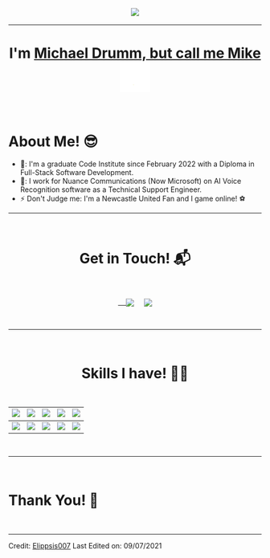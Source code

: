 <p align="center">
  <img src="https://miro.medium.com/max/2048/1*OohqW5DGh9CQS4hLY5FXzA.png" height="230"/>
</p>
<hr>
<h1 align="center">I'm <a href="https://github.com/Elippsis007">Michael Drumm, but call me Mike<a><img src="https://github.com/Kathryn-Jie/Kathryn-Jie/blob/main/wave.gif" width="60px"/></h1>
<Br>
<h1>About Me! 😎</h1>

- 🏫: I'm a graduate Code Institute since February 2022 with a Diploma in Full-Stack Software Development.
- 🔭: I work for Nuance Communications (Now Microsoft) on AI Voice Recognition software as a Technical Support Engineer.
- ⚡  Don't Judge me: I'm a Newcastle United Fan and I game online! ⚽
  
<hr>
<Br>
<h1 align="center">Get in Touch! 📬</h1>
<Br>
<p align="center">
<a href="https://www.linkedin.com/in/michael-drumm-88947716a/" target="blank"> &nbsp;&nbsp;&nbsp;  <a href="mailto:michaeldrmm@gmail.com" target="blank"><img align="center" src="https://img.shields.io/badge/michaeldrmm@gmail.com-D14836?style=for-the-badge&logo=gmail&logoColor=white" /></a>    &nbsp;&nbsp;&nbsp;       <a href="https://www.github.com/Elippsis007" target="blank"><img align="center" src="https://img.shields.io/badge/Elippsis007-100000?style=for-the-badge&logo=github&logoColor=white" /></a>
</p>
  
<Br>
<hr>
<Br>
<h1 align="center">Skills I have! 🤸‍♂</h1>
<Br>
  
|![](https://img.shields.io/badge/HTML%20-brightgreen?style=for-the-badge)|![](https://img.shields.io/badge/CSS%20-red?style=for-the-badge)|![](https://img.shields.io/badge/BootStrap%20-purple?style=for-the-badge)|![](https://img.shields.io/badge/JavaScript%20-orange?style=for-the-badge)|![](https://img.shields.io/badge/jQuery-blue?style=for-the-badge)|
|---|---|---|---|---|
|![](https://img.shields.io/badge/Python%20-green?style=for-the-badge)|![](https://img.shields.io/badge/API%20-yellow?style=for-the-badge)|![](https://img.shields.io/badge/-UX%20Design-blue?style=for-the-badge)|![](https://img.shields.io/badge/GitHub-pink?style=for-the-badge)|![](https://img.shields.io/badge/And%20More!-yellow?style=for-the-badge)|

<Br>
<hr>
<Br>
<h1>Thank You! 🤵 </h1>
<Br>

------
  
Credit: [Elippsis007](https://github.com/Elippsis007)
Last Edited on: 09/07/2021
